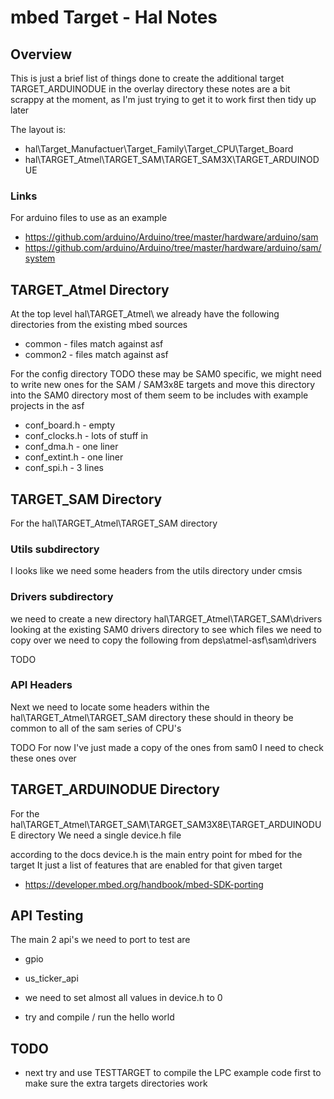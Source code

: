 # mbed Target - Hal Notes

## Overview

This is just a brief list of things done to create the additional target TARGET_ARDUINODUE in the overlay directory
these notes are a bit scrappy at the moment, as I'm just trying to get it to work first then tidy up later

The layout is:

 * hal\Target_Manufactuer\Target_Family\Target_CPU\Target_Board
 * hal\TARGET_Atmel\TARGET_SAM\TARGET_SAM3X\TARGET_ARDUINODUE


### Links

For arduino files to use as an example

 * https://github.com/arduino/Arduino/tree/master/hardware/arduino/sam
 * https://github.com/arduino/Arduino/tree/master/hardware/arduino/sam/system


## TARGET_Atmel Directory

At the top level hal\TARGET_Atmel\ we already have the following directories
from the existing mbed sources

 * common - files match against asf
 * common2 - files match against asf

For the config directory
TODO these may be SAM0 specific, we might need to write new ones for the SAM / SAM3x8E targets
and move this directory into the SAM0 directory
most of them seem to be includes with example projects in the asf

 * conf_board.h - empty
 * conf_clocks.h - lots of stuff in
 * conf_dma.h - one liner
 * conf_extint.h - one liner
 * conf_spi.h - 3 lines


## TARGET_SAM Directory

For the hal\TARGET_Atmel\TARGET_SAM directory


### Utils subdirectory

I looks like we need some headers from the utils directory under cmsis





### Drivers subdirectory

we need to create a new directory hal\TARGET_Atmel\TARGET_SAM\drivers
looking at the existing SAM0 drivers directory to see which files we need to copy over
we need to copy the following from deps\atmel-asf\sam\drivers

TODO


### API Headers

Next we need to locate some headers within the hal\TARGET_Atmel\TARGET_SAM directory
these should in theory be common to all of the sam series of CPU's

TODO For now I've just made a copy of the ones from sam0
I need to check these ones over


## TARGET_ARDUINODUE Directory

For the hal\TARGET_Atmel\TARGET_SAM\TARGET_SAM3X8E\TARGET_ARDUINODUE directory
We need a single device.h file

according to the docs device.h is the main entry point for mbed for the target
It just a list of features that are enabled for that given target

 * https://developer.mbed.org/handbook/mbed-SDK-porting


## API Testing

The main 2 api's we need to port to test are

 * gpio
 * us_ticker_api

 * we need to set almost all values in device.h to 0
 * try and compile / run the hello world


## TODO

 * next try and use TESTTARGET to compile the LPC example code first to make sure the extra targets directories work

